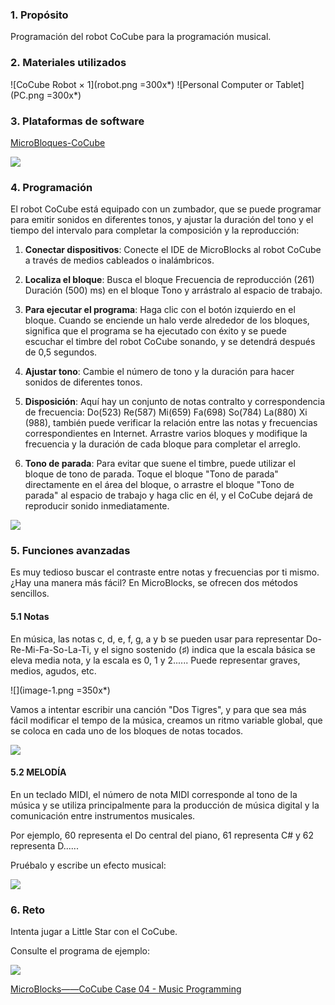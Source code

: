 ### 1. Propósito

Programación del robot CoCube para la programación musical.

### 2. Materiales utilizados

![CoCube Robot × 1](robot.png =300x*) ![Personal Computer or Tablet](PC.png =300x*)

### 3. Plataformas de software

[MicroBloques-CoCube](https://microblocks.fun/run/microblocks.html#scripts=GP%20Scripts%0Adepends%20%27CoCube%27)

![](image.png)

### 4. Programación

El robot CoCube está equipado con un zumbador, que se puede programar para emitir sonidos en diferentes tonos, y ajustar la duración del tono y el tiempo del intervalo para completar la composición y la reproducción:

1. **Conectar dispositivos**: Conecte el IDE de MicroBlocks al robot CoCube a través de medios cableados o inalámbricos.

2. **Localiza el bloque**: Busca el bloque Frecuencia de reproducción (261) Duración (500) ms) en el bloque Tono y arrástralo al espacio de trabajo.

3. **Para ejecutar el programa**: Haga clic con el botón izquierdo en el bloque. Cuando se enciende un halo verde alrededor de los bloques, significa que el programa se ha ejecutado con éxito y se puede escuchar el timbre del robot CoCube sonando, y se detendrá después de 0,5 segundos.

4. **Ajustar tono**: Cambie el número de tono y la duración para hacer sonidos de diferentes tonos.

5. **Disposición**: Aquí hay un conjunto de notas contralto y correspondencia de frecuencia: Do(523) Re(587) Mi(659) Fa(698) So(784) La(880) Xi (988), también puede verificar la relación entre las notas y frecuencias correspondientes en Internet. Arrastre varios bloques y modifique la frecuencia y la duración de cada bloque para completar el arreglo.

6. **Tono de parada**: Para evitar que suene el timbre, puede utilizar el bloque de tono de parada. Toque el bloque "Tono de parada" directamente en el área del bloque, o arrastre el bloque "Tono de parada" al espacio de trabajo y haga clic en él, y el CoCube dejará de reproducir sonido inmediatamente.

![](1734678667505.png)

### 5. Funciones avanzadas

Es muy tedioso buscar el contraste entre notas y frecuencias por ti mismo. ¿Hay una manera más fácil? En MicroBlocks, se ofrecen dos métodos sencillos.

#### 5.1 Notas

En música, las notas c, d, e, f, g, a y b se pueden usar para representar Do-Re-Mi-Fa-So-La-Ti, y el signo sostenido (♯) indica que la escala básica se eleva media nota, y la escala es 0, 1 y 2...... Puede representar graves, medios, agudos, etc.

![](image-1.png =350x*)

Vamos a intentar escribir una canción "Dos Tigres", y para que sea más fácil modificar el tempo de la música, creamos un ritmo variable global, que se coloca en cada uno de los bloques de notas tocados.

![](scriptImage5407537.png)

#### 5.2 MELODÍA

En un teclado MIDI, el número de nota MIDI corresponde al tono de la música y se utiliza principalmente para la producción de música digital y la comunicación entre instrumentos musicales.

Por ejemplo, 60 representa el Do central del piano, 61 representa C# y 62 representa D......

Pruébalo y escribe un efecto musical:

![](scriptImage5528060.png)

### 6. Reto

Intenta jugar a Little Star con el CoCube.

Consulte el programa de ejemplo:

![](scriptImage5737979.png)

[MicroBlocks——CoCube Case 04 - Music Programming](https://microblocks.fun/run/microblocks.html#scripts=GP%20Scripts%0Adepends%20%27Tone%27%0A%0Ascript%20382%20144%20%7B%0AwhenStarted%0Acomment%20%27Two%20Tigers%27%0Abeat%20%3D%20400%0Arepeat%202%20%7B%0A%20%20%27play%20tone%27%20%27C%27%201%20beat%0A%20%20%27play%20tone%27%20%27D%27%201%20beat%0A%20%20%27play%20tone%27%20%27E%27%201%20beat%0A%20%20%27play%20tone%27%20%27C%27%201%20beat%0A%7D%0Arepeat%202%20%7B%0A%20%20%27play%20tone%27%20%27E%27%201%20beat%0A%20%20%27play%20tone%27%20%27F%27%201%20beat%0A%20%20%27play%20tone%27%20%27G%27%201%20%282%20%2A%20beat%29%0A%7D%0A%7D%0A%0Ascript%20827%20141%20%7B%0AwhenButtonPressed%20%27A%27%0Acomment%20%27Twinkle%2C%20Twinkle%2C%20Little%20Star%27%0Abeat%20%3D%20400%0A%27play%20tone%27%20%27nt%3Bc%27%200%20beat%0A%27play%20tone%27%20%27nt%3Bc%27%200%20beat%0A%27play%20tone%27%20%27nt%3Bg%27%200%20beat%0A%27play%20tone%27%20%27nt%3Bg%27%200%20beat%0A%27play%20tone%27%20%27nt%3Ba%27%200%20beat%0A%27play%20tone%27%20%27nt%3Ba%27%200%20beat%0A%27play%20tone%27%20%27nt%3Bg%27%200%20beat%0AwaitMillis%20beat%0A%27play%20tone%27%20%27nt%3Bf%27%200%20beat%0A%27play%20tone%27%20%27nt%3Bf%27%200%20beat%0A%27play%20tone%27%20%27nt%3Be%27%200%20beat%0A%27play%20tone%27%20%27nt%3Be%27%200%20beat%0A%27play%20tone%27%20%27nt%3Bd%27%200%20beat%0A%27play%20tone%27%20%27nt%3Bd%27%200%20beat%0A%27play%20tone%27%20%27nt%3Bc%27%200%20beat%0A%7D%0A%0Ascript%201212%20145%20%7B%0AwhenButtonPressed%20%27B%27%0Acomment%20%27MIDI%20Sound%20Effect%27%0Alocal%20%27delay%27%205%0Afor%20i%2050%20%7B%0A%20%20playMIDIKey%20%28i%20%2B%2050%29%20delay%0A%7D%0A%7D%0A%0A)